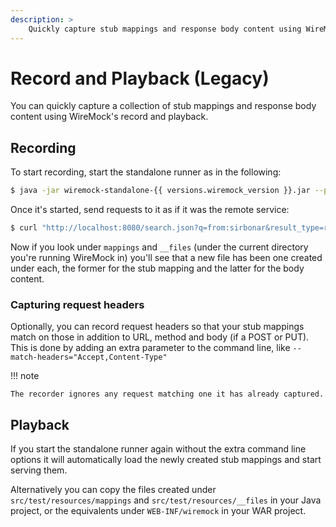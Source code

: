 ```yaml
---
description: >
    Quickly capture stub mappings and response body content using WireMock's record and playback.
---
```


# Record and Playback (Legacy)

You can quickly capture a collection of stub mappings and response body content using WireMock's record and playback.

## Recording

To start recording, start the standalone runner as in the following:

```bash
$ java -jar wiremock-standalone-{{ versions.wiremock_version }}.jar --proxy-all="http://search.twitter.com" --record-mappings --verbose
```

Once it's started, send requests to it as if it was the remote
service:

```bash
$ curl "http://localhost:8080/search.json?q=from:sirbonar&result_type=recent&rpp=1"
```

Now if you look under `mappings` and `__files` (under the current
directory you're running WireMock in) you'll see that a new file has
been one created under each, the former for the stub mapping and the
latter for the body content.

### Capturing request headers

Optionally, you can record request headers so that your stub mappings
match on those in addition to URL, method and body (if a POST or
PUT). This is done by adding an extra parameter to the command line, like 
`--match-headers="Accept,Content-Type"`

!!! note

    The recorder ignores any request matching one it has already captured.

## Playback

If you start the standalone runner again without the extra command line
options it will automatically load the newly created stub mappings and
start serving them.

Alternatively you can copy the files created under
`src/test/resources/mappings` and `src/test/resources/__files` in your
Java project, or the equivalents under `WEB-INF/wiremock` in your WAR
project.

